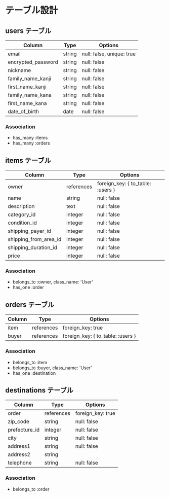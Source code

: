 # テーブル設計

## users テーブル
| Column             | Type       | Options                        |
| ------------------ | ---------- | ------------------------------ |
| email              | string     | null: false, unique: true      |
| encrypted_password | string     | null: false                    |
| nickname           | string     | null: false                    |
| family_name_kanji  | string     | null: false                    |
| first_name_kanji   | string     | null: false                    |
| family_name_kana   | string     | null: false                    |
| first_name_kana    | string     | null: false                    |
| date_of_birth      | date       | null: false                    |

### Association
- has_many :items
- has_many :orders


## items テーブル
| Column                | Type       | Options                           |
| --------------------- | ---------- | --------------------------------- |
| owner                 | references | foreign_key: { to_table: :users } |
| name                  | string     | null: false                       |
| description           | text       | null: false                       |
| category_id           | integer    | null: false                       |
| condition_id          | integer    | null: false                       |
| shipping_payer_id     | integer    | null: false                       |
| shipping_from_area_id | integer    | null: false                       |
| shipping_duration_id  | integer    | null: false                       |
| price                 | integer    | null: false                       |

### Association
- belongs_to :owner, class_name: 'User'
- has_one :order


## orders テーブル
| Column     | Type       | Options                           |
| ---------- | ---------- | --------------------------------- |
| item       | references | foreign_key: true                 |
| buyer      | references | foreign_key: { to_table: :users } |

### Association
- belongs_to :item
- belongs_to :buyer, class_name: 'User'
- has_one :destination


## destinations テーブル
| Column        | Type       | Options                        |
| ------------- | ---------- | ------------------------------ |
| order         | references | foreign_key: true              |
| zip_code      | string     | null: false                    |
| prefecture_id | integer    | null: false                    |
| city          | string     | null: false                    |
| address1      | string     | null: false                    |
| address2      | string     |                                |
| telephone     | string     | null: false                    |

### Association
- belongs_to :order
